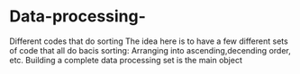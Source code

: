 # Data-processing-
Different codes that do sorting 
The idea here is to have a few different sets of code that all do bacis sorting: Arranging into ascending,decending order, etc.
Building a complete data processing set is the main object
